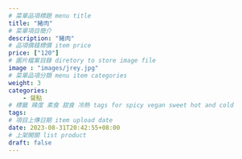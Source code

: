 ```yaml
---
# 菜單品項標題 menu title 
title: "豬肉"
# 菜單項目簡介 
description: "豬肉"
# 品項價錢標價 item price 
price: ["120"]
# 圖片檔案目錄 diretory to store image file
image : "images/jrey.jpg"
# 菜單品項分類 menu item categories 
weight: 3
categories: 
    - 餐點
# 標籤 辣度 素食 甜食 冷熱 tags for spicy vegan sweet hot and cold 
tags: 
# 項目上傳日期 item upload date 
date: 2023-08-31T20:42:55+08:00
# 上架開關 list product 
draft: false
---
```

